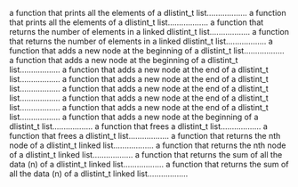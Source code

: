 a function that prints all the elements of a dlistint_t list..................
a function that prints all the elements of a dlistint_t list..................
a function that returns the number of elements in a linked dlistint_t list..................
a function that returns the number of elements in a linked dlistint_t list..................
a function that adds a new node at the beginning of a dlistint_t list..................
a function that adds a new node at the beginning of a dlistint_t list..................
a function that adds a new node at the end of a dlistint_t list..................
a function that adds a new node at the end of a dlistint_t list..................
a function that adds a new node at the end of a dlistint_t list..................
a function that adds a new node at the end of a dlistint_t list..................
a function that adds a new node at the end of a dlistint_t list..................
a function that adds a new node at the beginning of a dlistint_t list..................
a function that frees a dlistint_t list..................
a function that frees a dlistint_t list..................
a function that returns the nth node of a dlistint_t linked list..................
a function that returns the nth node of a dlistint_t linked list..................
a function that returns the sum of all the data (n) of a dlistint_t linked list..................
a function that returns the sum of all the data (n) of a dlistint_t linked list..................
